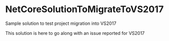 # NetCoreSolutionToMigrateToVS2017
Sample solution to test project migration into VS2017

This solution is here to go along with an issue reported for VS2017 
